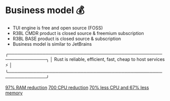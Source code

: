 # Business model 💰

- TUI engine is free and open source (FOSS)
- R3BL CMDR product is closed source & freemium subscription
- R3BL BASE product is closed source & subscription
- Business model is similar to JetBrains

╭──────────────────────────────────────────────────────────────╮
│ Rust is reliable, efficient, fast, cheap to host services ⚡ │
╰──────────────────────────────────────────────────────────────╯

[97% RAM reduction](https://youtu.be/XdMgH3eV6BA)
[700 CPU reduction](https://tinyurl.com/547fkr9t)
[70% less CPU and 67% less memory](https://tinyurl.com/33hx8539)